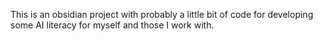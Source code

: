 This is an obsidian project with probably a little bit of code for developing some AI literacy for myself and those I work with.
